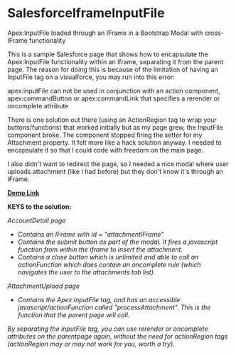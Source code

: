 # SalesforceIframeInputFile
Apex:InputFile loaded through an IFrame in a Bootstrap Modal with cross-IFrame functionality

This is a sample Salesforce page that shows how to encapsulate the Apex:InputFile functionality within an iframe, separating it from the parent page. The reason for doing this is because of the limitation of having an InputFile tag on a visualforce, you may run into this error:

  apex:inputFile can not be used in conjunction with an action component, apex:commandButton or apex:commandLink that specifies a rerender or oncomplete attribute

There is one solution out there (using an ActionRegion tag to wrap your buttons/functions) that worked initially but as my page grew, the InputFile component broke. The component stopped firing the setter for my Attachment property. It felt more like a hack solution anyway. I needed to encapsulate it so that I could code with freedom on the main page.

I also didn't want to redirect the page, so I needed a nice modal where user uploads attachment (like I had before) but they don't know it's through an IFrame.

<a href="http://mkdemos-developer-edition.na17.force.com/apex/AccountDetail?id=001o000000Sp1vS"><strong>Demo Link</strong></a>


<strong>KEYS to the solution:</strong> 

<i>AccountDetail page<i>
- Contains an IFrame with id = "attachmentIFrame"
- Contains the submit button as part of the modal. It fires a javascript function from within the iframe to insert the attachment.
- Contains a close button which is unlimited and able to call an actionFunction which does contain an oncomplete rule (which navigates the user to the attachments tab list).

<i>AttachmentUpload page</i>
- Contains the Apex:InputFile tag, and has an accessible javascript/actionFunction called "processAttachment". This is the function that the parent page will call.

By separating the inputFile tag, you can use rerender or oncomplete attributes on the parentpage again, without the need for actionRegion tags (actionRegion may or may not work for you, worth a try).
